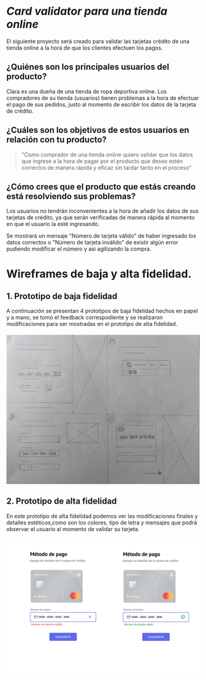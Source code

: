# *Card validator para una tienda online*

El siguiente proyecto será creado para validar las tarjetas crédito de una tienda online a la hora de que los clientes efectuen los pagos.

## ¿Quiénes son los principales usuarios del producto?

Clara es una dueña de una tienda de ropa deportiva online. Los compradores de su tienda (usuarios) tienen problemas a la hora de efectuar el pago de sus pedidos, justo al momento de escribir los datos de la tarjeta de crédito.

## ¿Cuáles son los objetivos de estos usuarios en relación con tu producto?

> "Como comprador de una tienda online quiero validar que los datos que ingrese a la hora de pagar por el producto que deseo estén correctos de manera rápida y eficaz sin tardar tanto en el proceso"

## ¿Cómo crees que el producto que estás creando está resolviendo sus problemas?

Los usuarios no tendrán inconvenientes a la hora de añadir los datos de sus tarjetas de crédito, ya que serán verificadas de manera rápida al momento en que el usuario la esté ingresando.

Se mostrará un mensaje "Número de tarjeta válido" de haber ingresado los datos correctos o "Número de tarjeta inválido" de existir algún error pudiendo modificar el número y asi agilizando la compra.

# Wireframes de baja y alta fidelidad.
 ## 1. Prototipo de baja fidelidad

 A continuación se presentan 4 prototipos de baja fidelidad hechos en papel y a mano, se tomó el feedback correspodiente y se realizaron modificaciones para ser mostradas en el prototipo de alta fidelidad.

![Prototipo de baja fidelidad](Images/prototipobaja.jpg)


 ## 2. Prototipo de alta fidelidad

 En este prototipo de alta fidelidad podemos ver las modificaciones finales y detalles estéticos,como son los colores, tipo de letra y mensajes que podrá observar el usuario al momento de validar su tarjeta.

![Prototipo de baja fidelidad](Images/prototipoalta.png)

